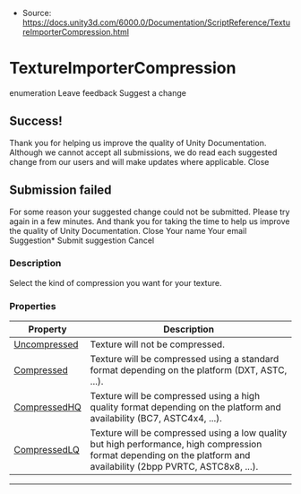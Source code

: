 * Source: https://docs.unity3d.com/6000.0/Documentation/ScriptReference/TextureImporterCompression.html

# TextureImporterCompression
enumeration
Leave feedback
Suggest a change
## Success!
Thank you for helping us improve the quality of Unity Documentation. Although we cannot accept all submissions, we do read each suggested change from our users and will make updates where applicable.
Close
## Submission failed
For some reason your suggested change could not be submitted. Please <a>try again</a> in a few minutes. And thank you for taking the time to help us improve the quality of Unity Documentation.
Close
Your name Your email Suggestion* Submit suggestion
Cancel
### Description
Select the kind of compression you want for your texture.
### Properties
Property | Description  
---|---  
[Uncompressed](https://docs.unity3d.com/6000.0/Documentation/ScriptReference/TextureImporterCompression.Uncompressed.html) | Texture will not be compressed.  
[Compressed](https://docs.unity3d.com/6000.0/Documentation/ScriptReference/TextureImporterCompression.Compressed.html) | Texture will be compressed using a standard format depending on the platform (DXT, ASTC, ...).  
[CompressedHQ](https://docs.unity3d.com/6000.0/Documentation/ScriptReference/TextureImporterCompression.CompressedHQ.html) | Texture will be compressed using a high quality format depending on the platform and availability (BC7, ASTC4x4, ...).  
[CompressedLQ](https://docs.unity3d.com/6000.0/Documentation/ScriptReference/TextureImporterCompression.CompressedLQ.html) | Texture will be compressed using a low quality but high performance, high compression format depending on the platform and availability (2bpp PVRTC, ASTC8x8, ...).  
* * *
